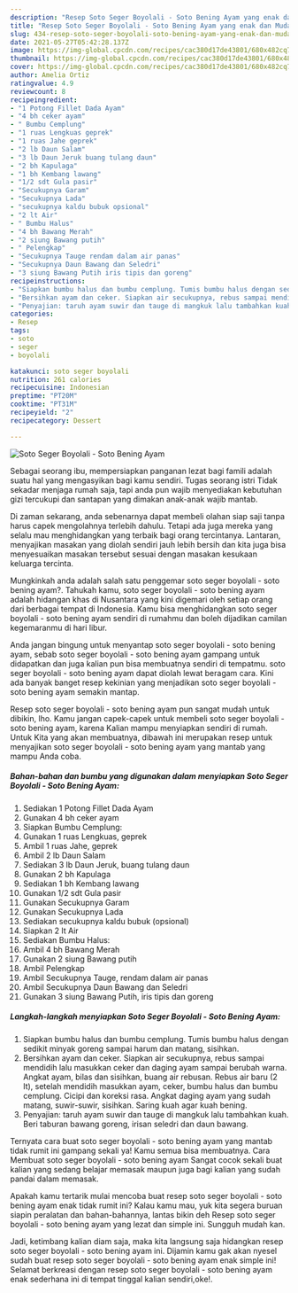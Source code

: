 ```yaml
---
description: "Resep Soto Seger Boyolali - Soto Bening Ayam yang enak dan Mudah Dibuat"
title: "Resep Soto Seger Boyolali - Soto Bening Ayam yang enak dan Mudah Dibuat"
slug: 434-resep-soto-seger-boyolali-soto-bening-ayam-yang-enak-dan-mudah-dibuat
date: 2021-05-27T05:42:28.137Z
image: https://img-global.cpcdn.com/recipes/cac380d17de43801/680x482cq70/soto-seger-boyolali-soto-bening-ayam-foto-resep-utama.jpg
thumbnail: https://img-global.cpcdn.com/recipes/cac380d17de43801/680x482cq70/soto-seger-boyolali-soto-bening-ayam-foto-resep-utama.jpg
cover: https://img-global.cpcdn.com/recipes/cac380d17de43801/680x482cq70/soto-seger-boyolali-soto-bening-ayam-foto-resep-utama.jpg
author: Amelia Ortiz
ratingvalue: 4.9
reviewcount: 8
recipeingredient:
- "1 Potong Fillet Dada Ayam"
- "4 bh ceker ayam"
- " Bumbu Cemplung"
- "1 ruas Lengkuas geprek"
- "1 ruas Jahe geprek"
- "2 lb Daun Salam"
- "3 lb Daun Jeruk buang tulang daun"
- "2 bh Kapulaga"
- "1 bh Kembang lawang"
- "1/2 sdt Gula pasir"
- "Secukupnya Garam"
- "Secukupnya Lada"
- "secukupnya kaldu bubuk opsional"
- "2 lt Air"
- " Bumbu Halus"
- "4 bh Bawang Merah"
- "2 siung Bawang putih"
- " Pelengkap"
- "Secukupnya Tauge rendam dalam air panas"
- "Secukupnya Daun Bawang dan Seledri"
- "3 siung Bawang Putih iris tipis dan goreng"
recipeinstructions:
- "Siapkan bumbu halus dan bumbu cemplung. Tumis bumbu halus dengan sedikit minyak goreng sampai harum dan matang, sisihkan."
- "Bersihkan ayam dan ceker. Siapkan air secukupnya, rebus sampai mendidih lalu masukkan ceker dan daging ayam sampai berubah warna. Angkat ayam, bilas dan sisihkan, buang air rebusan. Rebus air baru (2 lt), setelah mendidih masukkan ayam, ceker, bumbu halus dan bumbu cemplung. Cicipi dan koreksi rasa. Angkat daging ayam yang sudah matang, suwir-suwir, sisihkan. Saring kuah agar kuah bening."
- "Penyajian: taruh ayam suwir dan tauge di mangkuk lalu tambahkan kuah. Beri taburan bawang goreng, irisan seledri dan daun bawang."
categories:
- Resep
tags:
- soto
- seger
- boyolali

katakunci: soto seger boyolali 
nutrition: 261 calories
recipecuisine: Indonesian
preptime: "PT20M"
cooktime: "PT31M"
recipeyield: "2"
recipecategory: Dessert

---
```



![Soto Seger Boyolali - Soto Bening Ayam](https://img-global.cpcdn.com/recipes/cac380d17de43801/680x482cq70/soto-seger-boyolali-soto-bening-ayam-foto-resep-utama.jpg)

Sebagai seorang ibu, mempersiapkan panganan lezat bagi famili adalah suatu hal yang mengasyikan bagi kamu sendiri. Tugas seorang istri Tidak sekadar menjaga rumah saja, tapi anda pun wajib menyediakan kebutuhan gizi tercukupi dan santapan yang dimakan anak-anak wajib mantab.

Di zaman  sekarang, anda sebenarnya dapat membeli olahan siap saji tanpa harus capek mengolahnya terlebih dahulu. Tetapi ada juga mereka yang selalu mau menghidangkan yang terbaik bagi orang tercintanya. Lantaran, menyajikan masakan yang diolah sendiri jauh lebih bersih dan kita juga bisa menyesuaikan masakan tersebut sesuai dengan masakan kesukaan keluarga tercinta. 



Mungkinkah anda adalah salah satu penggemar soto seger boyolali - soto bening ayam?. Tahukah kamu, soto seger boyolali - soto bening ayam adalah hidangan khas di Nusantara yang kini digemari oleh setiap orang dari berbagai tempat di Indonesia. Kamu bisa menghidangkan soto seger boyolali - soto bening ayam sendiri di rumahmu dan boleh dijadikan camilan kegemaranmu di hari libur.

Anda jangan bingung untuk menyantap soto seger boyolali - soto bening ayam, sebab soto seger boyolali - soto bening ayam gampang untuk didapatkan dan juga kalian pun bisa membuatnya sendiri di tempatmu. soto seger boyolali - soto bening ayam dapat diolah lewat beragam cara. Kini ada banyak banget resep kekinian yang menjadikan soto seger boyolali - soto bening ayam semakin mantap.

Resep soto seger boyolali - soto bening ayam pun sangat mudah untuk dibikin, lho. Kamu jangan capek-capek untuk membeli soto seger boyolali - soto bening ayam, karena Kalian mampu menyiapkan sendiri di rumah. Untuk Kita yang akan membuatnya, dibawah ini merupakan resep untuk menyajikan soto seger boyolali - soto bening ayam yang mantab yang mampu Anda coba.

<!--inarticleads1-->

##### Bahan-bahan dan bumbu yang digunakan dalam menyiapkan Soto Seger Boyolali - Soto Bening Ayam:

1. Sediakan 1 Potong Fillet Dada Ayam
1. Gunakan 4 bh ceker ayam
1. Siapkan  Bumbu Cemplung:
1. Gunakan 1 ruas Lengkuas, geprek
1. Ambil 1 ruas Jahe, geprek
1. Ambil 2 lb Daun Salam
1. Sediakan 3 lb Daun Jeruk, buang tulang daun
1. Gunakan 2 bh Kapulaga
1. Sediakan 1 bh Kembang lawang
1. Gunakan 1/2 sdt Gula pasir
1. Gunakan Secukupnya Garam
1. Gunakan Secukupnya Lada
1. Sediakan secukupnya kaldu bubuk (opsional)
1. Siapkan 2 lt Air
1. Sediakan  Bumbu Halus:
1. Ambil 4 bh Bawang Merah
1. Gunakan 2 siung Bawang putih
1. Ambil  Pelengkap
1. Ambil Secukupnya Tauge, rendam dalam air panas
1. Ambil Secukupnya Daun Bawang dan Seledri
1. Gunakan 3 siung Bawang Putih, iris tipis dan goreng




<!--inarticleads2-->

##### Langkah-langkah menyiapkan Soto Seger Boyolali - Soto Bening Ayam:

1. Siapkan bumbu halus dan bumbu cemplung. Tumis bumbu halus dengan sedikit minyak goreng sampai harum dan matang, sisihkan.
1. Bersihkan ayam dan ceker. Siapkan air secukupnya, rebus sampai mendidih lalu masukkan ceker dan daging ayam sampai berubah warna. Angkat ayam, bilas dan sisihkan, buang air rebusan. Rebus air baru (2 lt), setelah mendidih masukkan ayam, ceker, bumbu halus dan bumbu cemplung. Cicipi dan koreksi rasa. Angkat daging ayam yang sudah matang, suwir-suwir, sisihkan. Saring kuah agar kuah bening.
1. Penyajian: taruh ayam suwir dan tauge di mangkuk lalu tambahkan kuah. Beri taburan bawang goreng, irisan seledri dan daun bawang.




Ternyata cara buat soto seger boyolali - soto bening ayam yang mantab tidak rumit ini gampang sekali ya! Kamu semua bisa membuatnya. Cara Membuat soto seger boyolali - soto bening ayam Sangat cocok sekali buat kalian yang sedang belajar memasak maupun juga bagi kalian yang sudah pandai dalam memasak.

Apakah kamu tertarik mulai mencoba buat resep soto seger boyolali - soto bening ayam enak tidak rumit ini? Kalau kamu mau, yuk kita segera buruan siapin peralatan dan bahan-bahannya, lantas bikin deh Resep soto seger boyolali - soto bening ayam yang lezat dan simple ini. Sungguh mudah kan. 

Jadi, ketimbang kalian diam saja, maka kita langsung saja hidangkan resep soto seger boyolali - soto bening ayam ini. Dijamin kamu gak akan nyesel sudah buat resep soto seger boyolali - soto bening ayam enak simple ini! Selamat berkreasi dengan resep soto seger boyolali - soto bening ayam enak sederhana ini di tempat tinggal kalian sendiri,oke!.

